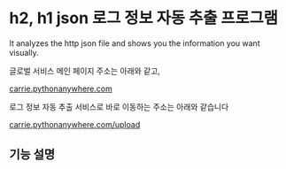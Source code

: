 # h2, h1 json 로그 정보 자동 추출 프로그램

It analyzes the http json file and shows you the information you want visually.

글로벌 서비스 메인 페이지 주소는 아래와 같고, 

[carrie.pythonanywhere.com](http://carrie.pythonanywhere.com/)


로그 정보 자동 추출 서비스로 바로 이동하는 주소는 아래와 같습니다 

[carrie.pythonanywhere.com/upload](http://carrie.pythonanywhere.com/upload)



기능 설명
- 
